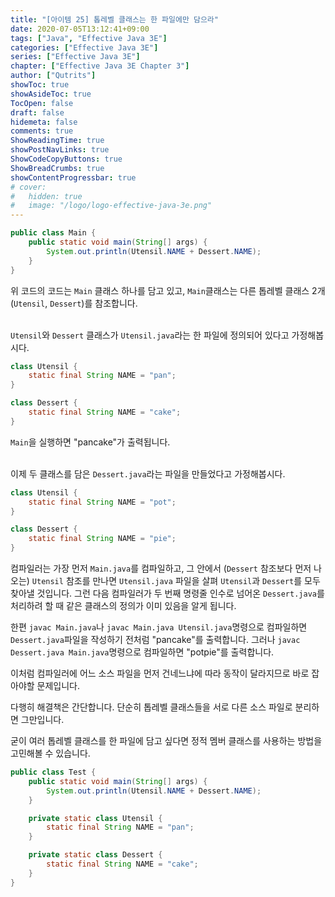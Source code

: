 ```yaml
---
title: "[아이템 25] 톱레벨 클래스는 한 파일에만 담으라"
date: 2020-07-05T13:12:41+09:00
tags: ["Java", "Effective Java 3E"]
categories: ["Effective Java 3E"]
series: ["Effective Java 3E"]
chapter: ["Effective Java 3E Chapter 3"]
author: ["Qutrits"]
showToc: true
showAsideToc: true
TocOpen: false
draft: false
hidemeta: false
comments: true
ShowReadingTime: true
showPostNavLinks: true
ShowCodeCopyButtons: true
ShowBreadCrumbs: true
showContentProgressbar: true
# cover:
#   hidden: true
#   image: "/logo/logo-effective-java-3e.png"
---
```

``` java
public class Main {
    public static void main(String[] args) {
        System.out.println(Utensil.NAME + Dessert.NAME);
    }
}
```

위 코드의 코드는 `Main` 클래스 하나를 담고 있고, `Main`클래스는 다른 톱레벨 클래스 2개(`Utensil`, `Dessert`)를 참조합니다.
<br>
<br>

`Utensil`와 `Dessert` 클래스가 `Utensil.java`라는 한 파일에 정의되어 있다고 가정해봅시다.

``` java
class Utensil {
    static final String NAME = "pan";
}

class Dessert {
    static final String NAME = "cake";
}
```

`Main`을 실행하면 "pancake"가 출력됩니다.
<br>
<br>

이제 두 클래스를 담은 `Dessert.java`라는 파일을 만들었다고 가정해봅시다.

``` java
class Utensil {
    static final String NAME = "pot";
}

class Dessert {
    static final String NAME = "pie";
}
```

컴파일러는 가장 먼저 `Main.java`를 컴파일하고, 그 안에서 (`Dessert` 참조보다 먼저 나오는) `Utensil` 참조를 만나면 `Utensil.java` 파일을 살펴 `Utensil`과 `Dessert`를 모두 찾아낼 것입니다. 그런 다음 컴파일러가 두 번째 명령줄 인수로 넘어온 `Dessert.java`를 처리하려 할 때 같은 클래스의 정의가 이미 있음을 알게 됩니다.

한편 `javac Main.java`나 `javac Main.java Utensil.java`명령으로 컴파일하면 `Dessert.java`파일을 작성하기 전처럼 "pancake"를 출력합니다. 그러나 `javac Dessert.java Main.java`명령으로 컴파일하면 "potpie"를 출력합니다.

이처럼 컴파일러에 어느 소스 파일을 먼저 건네느냐에 따라 동작이 달라지므로 바로 잡아야할 문제입니다.

다행히 해결책은 간단합니다. 단순히 톱레벨 클래스들을 서로 다른 소스 파일로 분리하면 그만입니다.

굳이 여러 톱레벨 클래스를 한 파일에 담고 싶다면 정적 멤버 클래스를 사용하는 방법을 고민해볼 수 있습니다.
<br>

``` java
public class Test {
    public static void main(String[] args) {
        System.out.println(Utensil.NAME + Dessert.NAME);
    }

    private static class Utensil {
        static final String NAME = "pan";
    }

    private static class Dessert {
        static final String NAME = "cake";
    }
}
```
